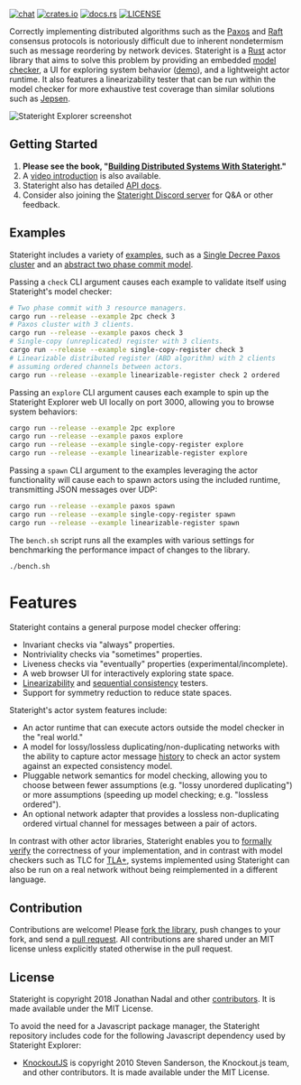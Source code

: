 [![chat](https://img.shields.io/discord/781357978652901386)](https://discord.gg/JbxGSVP4A6)
[![crates.io](https://img.shields.io/crates/v/stateright.svg)](https://crates.io/crates/stateright)
[![docs.rs](https://docs.rs/stateright/badge.svg)](https://docs.rs/stateright)
[![LICENSE](https://img.shields.io/crates/l/stateright.svg)](https://github.com/stateright/stateright/blob/master/LICENSE)

Correctly implementing distributed algorithms such as the
[Paxos](https://en.wikipedia.org/wiki/Paxos_%28computer_science%29) and
[Raft](https://en.wikipedia.org/wiki/Raft_%28computer_science%29) consensus
protocols is notoriously difficult due to inherent nondetermism such as message
reordering by network devices. Stateright is a
[Rust](https://www.rust-lang.org/) actor library that aims to solve this
problem by providing an embedded [model
checker](https://en.wikipedia.org/wiki/Model_checking), a UI for exploring
system behavior ([demo](http://demo.stateright.rs:3000/)), and a lightweight
actor runtime. It also features a linearizability tester that can be run within
the model checker for more exhaustive test coverage than similar solutions such
as [Jepsen](https://jepsen.io/).

![Stateright Explorer screenshot](https://raw.githubusercontent.com/stateright/stateright/master/explorer.png)

## Getting Started

1. **Please see the book, "[Building Distributed Systems With
   Stateright](https://www.stateright.rs)."**
2. A [video
   introduction](https://youtube.com/playlist?list=PLUhyBsVvEJjaF1VpNhLRfIA4E7CFPirmz)
   is also available.
3. Stateright also has detailed [API docs](https://docs.rs/stateright/).
4. Consider also joining the [Stateright Discord
   server](https://discord.gg/JbxGSVP4A6) for Q&A or other feedback.

## Examples

Stateright includes a variety of
[examples](https://github.com/stateright/stateright/tree/master/examples), such
as a [Single Decree Paxos
cluster](https://github.com/stateright/stateright/blob/master/examples/paxos.rs)
and an [abstract two phase commit
model](https://github.com/stateright/stateright/blob/master/examples/2pc.rs).

Passing a `check` CLI argument causes each example to validate itself using
Stateright's model checker:

```sh
# Two phase commit with 3 resource managers.
cargo run --release --example 2pc check 3
# Paxos cluster with 3 clients.
cargo run --release --example paxos check 3
# Single-copy (unreplicated) register with 3 clients.
cargo run --release --example single-copy-register check 3
# Linearizable distributed register (ABD algorithm) with 2 clients
# assuming ordered channels between actors.
cargo run --release --example linearizable-register check 2 ordered
```

Passing an `explore` CLI argument causes each example to spin up the Stateright
Explorer web UI locally on port 3000, allowing you to browse system behaviors:

```sh
cargo run --release --example 2pc explore
cargo run --release --example paxos explore
cargo run --release --example single-copy-register explore
cargo run --release --example linearizable-register explore
```

Passing a `spawn` CLI argument to the examples leveraging the actor
functionality will cause each to spawn actors using the included runtime,
transmitting JSON messages over UDP:

```sh
cargo run --release --example paxos spawn
cargo run --release --example single-copy-register spawn
cargo run --release --example linearizable-register spawn
```

The `bench.sh` script runs all the examples with various settings for
benchmarking the performance impact of changes to the library.

```sh
./bench.sh
```

# Features

Stateright contains a general purpose model checker offering:

- Invariant checks via "always" properties.
- Nontriviality checks via "sometimes" properties.
- Liveness checks via "eventually" properties (experimental/incomplete).
- A web browser UI for interactively exploring state space.
- [Linearizability](https://en.wikipedia.org/wiki/Linearizability)
  and [sequential consistency](https://en.wikipedia.org/wiki/Sequential_consistency)
  testers.
- Support for symmetry reduction to reduce state spaces.

Stateright's actor system features include:

- An actor runtime that can execute actors outside the model checker in the
  "real world."
- A model for lossy/lossless duplicating/non-duplicating networks with the
  ability to capture actor message
  [history](https://lamport.azurewebsites.net/tla/auxiliary/auxiliary.html) to
  check an actor system against an expected consistency model.
- Pluggable network semantics for model checking, allowing you to choose
  between fewer assumptions (e.g. "lossy unordered duplicating") or more
  assumptions (speeding up model checking; e.g. "lossless ordered").
- An optional network adapter that provides a lossless non-duplicating ordered
  virtual channel for messages between a pair of actors.

In contrast with other actor libraries, Stateright enables you to [formally
verify](https://en.wikipedia.org/wiki/Formal_verification) the correctness of
your implementation, and in contrast with model checkers such as TLC for
[TLA+](https://lamport.azurewebsites.net/tla/tla.html), systems implemented
using Stateright can also be run on a real network without being reimplemented
in a different language.




## Contribution

Contributions are welcome! Please [fork the
library](https://github.com/stateright/stateright/fork), push changes to your
fork, and send a [pull
request](https://help.github.com/articles/creating-a-pull-request-from-a-fork/).
All contributions are shared under an MIT license unless explicitly stated
otherwise in the pull request.

## License

Stateright is copyright 2018 Jonathan Nadal and other
[contributors](https://github.com/stateright/stateright/graphs/contributors).
It is made available under the MIT License.

To avoid the need for a Javascript package manager, the Stateright repository
includes code for the following Javascript dependency used by Stateright
Explorer:

- [KnockoutJS](https://knockoutjs.com/) is copyright 2010 Steven Sanderson, the
  Knockout.js team, and other contributors. It is made available under the MIT
  License.

